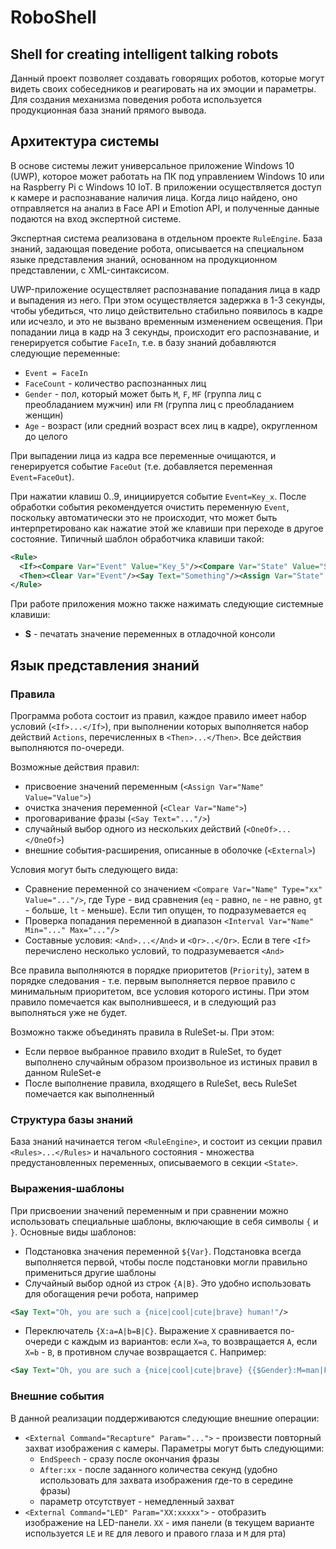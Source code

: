 # RoboShell

## Shell for creating intelligent talking robots

Данный проект позволяет создавать говорящих роботов, которые могут видеть своих собеседников и реагировать на их эмоции и параметры. Для создания механизма поведения робота используется продукционная база знаний прямого вывода.

## Архитектура системы
В основе системы лежит универсальное приложение Windows 10 (UWP), которое может работать на ПК под управлением Windows 10 или на Raspberry Pi с Windows 10 IoT. В приложении осуществляется доступ к камере и распознавание наличия лица. Когда лицо найдено, оно отправляется на анализ в Face API и Emotion API, и полученные данные подаются на вход экспертной системе.

Экспертная система реализована в отдельном проекте `RuleEngine`. База знаний, задающая поведение робота, описывается на специальном языке представления знаний, основанном на продукционном представлении, с XML-синтаксисом. 

UWP-приложение осуществляет распознавание попадания лица в кадр и выпадения из него. При этом осуществляется задержка в 1-3 секунды, чтобы убедиться, что лицо действительно стабильно появилось в кадре или исчезло, и это не вызвано временным изменением освещения. При попадании лица в кадр на 3 секунды, происходит его распознавание, и генерируется событие `FaceIn`, т.е. в базу знаний добавляются следующие переменные:

  * `Event = FaceIn`
  * `FaceCount` - количество распознанных лиц
  * `Gender` - пол, который может быть `M`, `F`, `MF` (группа лиц с преобладанием мужчин) или `FM` (группа лиц с преобладанием женщин)
  * `Age` - возраст (или средний возраст всех лиц в кадре), округленном до целого

При выпадении лица из кадра все переменные очищаются, и генерируется событие `FaceOut` (т.е. добавляется переменная `Event=FaceOut`).

При нажатии клавиш 0..9, инициируется событие `Event=Key_x`. После обработки события рекомендуется очистить переменную `Event`, поскольку автоматически это не происходит, что может быть интерпретировано как нажатие этой же клавиши при переходе в другое состояние. Типичный шаблон обработчика клавиши такой:
```xml
<Rule>
  <If><Compare Var="Event" Value="Key_5"/><Compare Var="State" Value="St0"/></If>
  <Then><Clear Var="Event"/><Say Text="Something"/><Assign Var="State" Value="St1"/></Then>
</Rule>
```

При работе приложения можно также нажимать следующие системные клавиши:

 * **S** - печатать значение переменных в отладочной консоли

## Язык представления знаний

### Правила

Программа робота состоит из правил, каждое правило имеет набор условий (`<If>...</If>`), при выполнении которых выполняется набор действий `Actions`, перечисленных в `<Then>...</Then>`. Все действия выполняются по-очереди.

Возможные действия правил:

  * присвоение значений переменным (`<Assign Var="Name" Value="Value">`)
  * очистка значения переменной (`<Clear Var="Name">`) 
  * проговаривание фразы (`<Say Text="..."/>`)
  * случайный выбор одного из нескольких действий (`<OneOf>...</OneOf>`)
  * внешние события-расширения, описанные в оболочке (`<External>`)

Условия могут быть следующего вида:

  * Сравнение переменной со значением `<Compare Var="Name" Type="xx" Value="..."/>`, где Type - вид сравнения (`eq` - равно, `ne` - не равно, `gt` - больше, `lt` - меньше). Если тип опущен, то подразумевается `eq`
  * Проверка попадания переменной в диапазон `<Interval Var="Name" Min="..." Max="..."/>`
  * Составные условия: `<And>...</And>` и `<Or>..</Or>`. Если в теге `<If>` перечислено несколько условий, то подразумевается `<And>`

Все правила выполняются в порядке приоритетов (`Priority`), затем в порядке следования - т.е. первым выполняется первое правило с минимальным приоритетом, все условия которого истины. При этом правило помечается как выполнившееся, и в следующий раз выполняться уже не будет.

Возможно также объединять правила в RuleSet-ы. При этом:
 * Если первое выбранное правило входит в RuleSet, то будет выполнено случайным образом произвольное из истиных правил в данном RuleSet-е
 * После выполнение правила, входящего в RuleSet, весь RuleSet помечается как выполненный 

### Структура базы знаний

База знаний начинается тегом `<RuleEngine>`, и состоит из секции правил `<Rules>...</Rules>` и начального состояния - множества предустановленных переменных, описываемого в секции `<State>`.

### Выражения-шаблоны

При присвоении значений переменным и при сравнении можно использовать специальные шаблоны, включающие в себя символы `{` и `}`. Основные виды шаблонов:

  * Подстановка значения переменной `${Var}`. Подстановка всегда выполняется первой, чтобы после подстановки могли правильно примениться другие шаблоны
  * Случайный выбор одной из строк `{A|B}`. Это удобно использовать для обогащения речи робота, например
```xml
<Say Text="Oh, you are such a {nice|cool|cute|brave} human!"/>
```
  * Переключатель `{X:a=A|b=B|C}`. Выражение `X` сравнивается по-очереди с каждым из вариантов: если `X=a`, то возвращается `A`, если `X=b` - `B`, в противном случае возвращается `C`. Например: 
```xml
<Say Text="Oh, you are such a {nice|cool|cute|brave} {{$Gender}:M=man|F=woman}!"/>
```

### Внешние события

В данной реализации поддерживаются следующие внешние операции:

 * `<External Command="Recapture" Param="...">` - произвести повторный захват изображения с камеры. Параметры могут быть следующими:
    - `EndSpeech` - сразу после окончания фразы
    - `After:xx` - после заданного количества секунд (удобно использовать для захвата изображения где-то в середине фразы)
    - параметр отсутствует - немедленный захват 
 * `<External Command="LED" Param="XX:xxxxx">` - отобразить изображение на LED-панели. `XX` - имя панели (в текущем варианте используется `LE` и `RE` для левого и правого глаза и `M` для рта)
